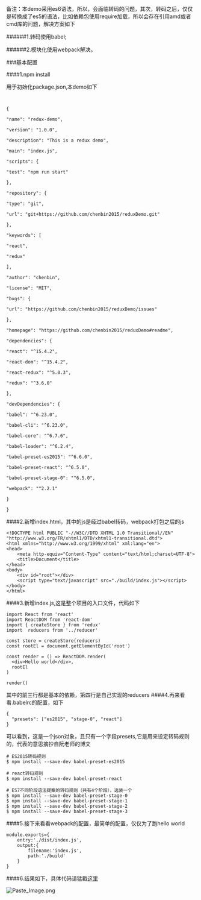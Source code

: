 备注：本demo采用es6语法，所以，会面临转码的问题，其次，转码之后，仅仅是转换成了es5的语法，比如依赖包使用require加载，所以会存在引用amd或者cmd库的问题，解决方案如下

######1.转码使用babel;

######2.模块化使用webpack解决。

###基本配置

####1.npm install

用于初始化package.json,本demo如下

``` 


{

"name": "redux-demo",

"version": "1.0.0",

"description": "This is a redux demo",

"main": "index.js",

"scripts": {

"test": "npm run start"

},

"repository": {

"type": "git",

"url": "git+https://github.com/chenbin2015/reduxDemo.git"

},

"keywords": [

"react",

"redux"

],

"author": "chenbin",

"license": "MIT",

"bugs": {

"url": "https://github.com/chenbin2015/reduxDemo/issues"

},

"homepage": "https://github.com/chenbin2015/reduxDemo#readme",

"dependencies": {

"react": "^15.4.2",

"react-dom": "^15.4.2",

"react-redux": "^5.0.3",

"redux": "^3.6.0"

},

"devDependencies": {

"babel": "^6.23.0",

"babel-cli": "^6.23.0",

"babel-core": "^6.7.6",

"babel-loader": "^6.2.4",

"babel-preset-es2015": "^6.6.0",

"babel-preset-react": "^6.5.0",

"babel-preset-stage-0": "^6.5.0",

"webpack": "^2.2.1"

}

}

```
####2.新增index.html，其中的js是经过babel转码，webpack打包之后的js
```
<!DOCTYPE html PUBLIC "-//W3C//DTD XHTML 1.0 Transitional//EN" "http://www.w3.org/TR/xhtml1/DTD/xhtml1-transitional.dtd">
<html xmlns="http://www.w3.org/1999/xhtml" xml:lang="en">
<head>
	<meta http-equiv="Content-Type" content="text/html;charset=UTF-8">
	<title>Document</title>
</head>
<body>
	<div id="root"></div>
	<script type="text/javascript" src="./build/index.js"></script>
</body>
</html>
```

####3.新增index.js,这是整个项目的入口文件，代码如下
```
import React from 'react'
import ReactDOM from 'react-dom'
import { createStore } from 'redux'
import  reducers from '../reducer'

const store = createStore(reducers)
const rootEl = document.getElementById('root')

const render = () => ReactDOM.render(
  <div>Hello world</div>,
  rootEl
)

render()

```
其中的前三行都是基本的依赖，第四行是自己实现的reducers
####4.再来看看.babelrc的配置，如下
```
{
  "presets": ["es2015", "stage-0", "react"]
}
```
可以看到，这是一个json对象，且只有一个字段presets,它是用来设定转码规则的，代表的意思摘抄自阮老师的博文
```
# ES2015转码规则
$ npm install --save-dev babel-preset-es2015

# react转码规则
$ npm install --save-dev babel-preset-react

# ES7不同阶段语法提案的转码规则（共有4个阶段），选装一个
$ npm install --save-dev babel-preset-stage-0
$ npm install --save-dev babel-preset-stage-1
$ npm install --save-dev babel-preset-stage-2
$ npm install --save-dev babel-preset-stage-3
```
####5.接下来看看webpack的配置，最简单的配置，仅仅为了跑hello world
```
module.exports={
	entry:'./dist/index.js',
	output:{
		filename:'index.js',
		path:'./build'
	}
}
```
####6.结果如下，具体代码请猛戳[这里](https://github.com/chenbin2015)

![Paste_Image.png](http://upload-images.jianshu.io/upload_images/5087999-32a6170043ef2b89.png?imageMogr2/auto-orient/strip%7CimageView2/2/w/1240)